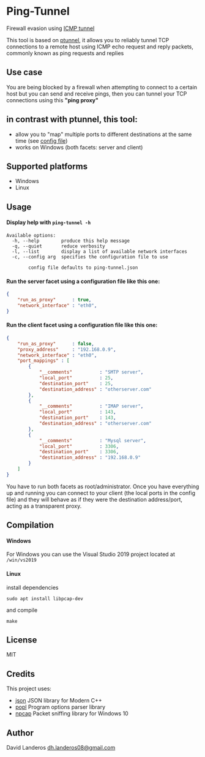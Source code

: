 # Ping-Tunnel
Firewall evasion using [ICMP tunnel](https://en.wikipedia.org/wiki/ICMP_tunnel)

This tool is based on [ptunnel](https://www.mit.edu/afs.new/sipb/user/golem/tmp/ptunnel-0.61.orig/web/), it allows you to reliably tunnel TCP connections to a remote host using ICMP echo request and reply packets, commonly known as ping requests and replies

## Use case
You are being blocked by a firewall when attempting to connect to a certain host but you can send and receive pings, then you can tunnel your TCP connections using this **"ping proxy"**

## in contrast with ptunnel, this tool:
- allow you to "map" multiple ports to different destinations at the same time (see [config file](https://github.com/DavidLanderosAlcala/ping-tunnel/blob/master/ping-tunnel.json))
- works on Windows (both facets: server and client)
## Supported platforms
- Windows
- Linux

## Usage
#### Display help with ```ping-tunnel -h```
```
Available options:
  -h, --help        produce this help message
  -q, --quiet       reduce verbosity
  -l, --list        display a list of available network interfaces
  -c, --config arg  specifies the configuration file to use

        config file defaults to ping-tunnel.json
```

#### Run the server facet using a configuration file like this one:
```json
{
    "run_as_proxy"      : true,
    "network_interface" : "eth0",
}
```

#### Run the client facet using a configuration file like this one:
```json
{
    "run_as_proxy"      : false,
    "proxy_address"     : "192.168.0.9",
    "network_interface" : "eth0",
    "port_mappings" : [
        {
            "__comments"          : "SMTP server",
            "local_port"          : 25,
            "destination_port"    : 25,
            "destination_address" : "otherserver.com"
        },
        {
            "__comments"          : "IMAP server",
            "local_port"          : 143,
            "destination_port"    : 143,
            "destination_address" : "otherserver.com"
        },
        {
            "__comments"          : "Mysql server",
            "local_port"          : 3306,
            "destination_port"    : 3306,
            "destination_address" : "192.168.0.9"
        }
    ]
}
```
You have to run both facets as root/administrator. Once you have everything up and running you can connect to your client (the local ports in the config file) and they will behave as if they were the destination address/port, acting as a transparent proxy.

## Compilation
#### Windows
For Windows you can use the Visual Studio 2019 project located at ```/win/vs2019```

#### Linux
install dependencies
```
sudo apt install libpcap-dev
```
and compile
```
make
```

## License
MIT

## Credits
This project uses:
- [json](https://github.com/nlohmann/json) JSON library for Modern C++
- [popl](https://github.com/badaix/popl) Program options parser library
- [npcap](https://nmap.org/npcap/) Packet sniffing library for Windows 10

## Author
David Landeros <dh.landeros08@gmail.com>
